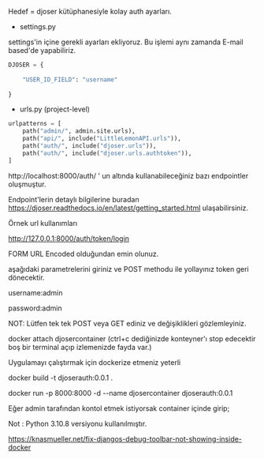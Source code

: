 Hedef = djoser kütüphanesiyle kolay auth ayarları.

* settings.py

settings'in içine gerekli ayarları ekliyoruz. Bu işlemi aynı zamanda E-mail based'de yapabiliriz. 

``` python
DJOSER = {
    
    "USER_ID_FIELD": "username"
    
}
```

* urls.py (project-level)

```python
urlpatterns = [
    path("admin/", admin.site.urls),
    path("api/", include("LittleLemonAPI.urls")),
    path("auth/", include("djoser.urls")),
    path("auth/", include("djoser.urls.authtoken")),
]
```

http://localhost:8000/auth/ ' un altında kullanabileceğiniz bazı endpointler oluşmuştur.

Endpoint'lerin detaylı bilgilerine buradan https://djoser.readthedocs.io/en/latest/getting_started.html ulaşabilirsiniz.

Örnek url kullanımları

http://127.0.0.1:8000/auth/token/login

FORM URL Encoded olduğundan emin olunuz.

aşağıdaki parametrelerini giriniz ve POST methodu ile yollayınız token geri dönecektir.

username:admin

password:admin

NOT: Lütfen tek tek POST veya GET ediniz ve değişiklikleri gözlemleyiniz.

docker attach djosercontainer (ctrl+c dediğinizde konteyner'ı stop edecektir boş bir terminal açıp izlemenizde fayda var.)

Uygulamayı çalıştırmak için dockerize etmeniz yeterli

docker build -t djoserauth:0.0.1 .

docker run -p 8000:8000 -d --name djosercontainer djoserauth:0.0.1

Eğer admin tarafından kontol etmek istiyorsak container içinde girip;

Not : Python 3.10.8 versiyonu kullanılmıştır.

https://knasmueller.net/fix-djangos-debug-toolbar-not-showing-inside-docker
